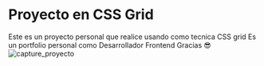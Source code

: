 # Proyecto en CSS Grid
Este es un proyecto personal que realice usando como tecnica CSS grid
Es un portfolio personal como Desarrollador Frontend
Gracias 😎
![capture_proyecto](https://user-images.githubusercontent.com/75954656/118339799-4eac5680-b4f0-11eb-8990-2422fe8ae712.png)
